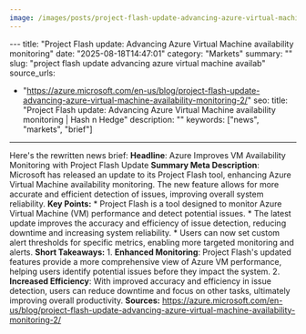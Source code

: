 ```yaml
---
image: /images/posts/project-flash-update-advancing-azure-virtual-machine-availab.png
---
```


﻿---
title: "Project Flash update: Advancing Azure Virtual Machine availability monitoring"
date: "2025-08-18T14:47:01"
category: "Markets"
summary: ""
slug: "project flash update advancing azure virtual machine availab"
source_urls:
  - "https://azure.microsoft.com/en-us/blog/project-flash-update-advancing-azure-virtual-machine-availability-monitoring-2/"
seo:
  title: "Project Flash update: Advancing Azure Virtual Machine availability monitoring | Hash n Hedge"
  description: ""
  keywords: ["news", "markets", "brief"]
---
Here's the rewritten news brief:  **Headline**: Azure Improves VM Availability Monitoring with Project Flash Update  **Summary Meta Description**: Microsoft has released an update to its Project Flash tool, enhancing Azure Virtual Machine availability monitoring. The new feature allows for more accurate and efficient detection of issues, improving overall system reliability.  **Key Points:**  * Project Flash is a tool designed to monitor Azure Virtual Machine (VM) performance and detect potential issues. * The latest update improves the accuracy and efficiency of issue detection, reducing downtime and increasing system reliability. * Users can now set custom alert thresholds for specific metrics, enabling more targeted monitoring and alerts.  **Short Takeaways:**  1. **Enhanced Monitoring**: Project Flash's updated features provide a more comprehensive view of Azure VM performance, helping users identify potential issues before they impact the system. 2. **Increased Efficiency**: With improved accuracy and efficiency in issue detection, users can reduce downtime and focus on other tasks, ultimately improving overall productivity.  **Sources:** https://azure.microsoft.com/en-us/blog/project-flash-update-advancing-azure-virtual-machine-availability-monitoring-2/